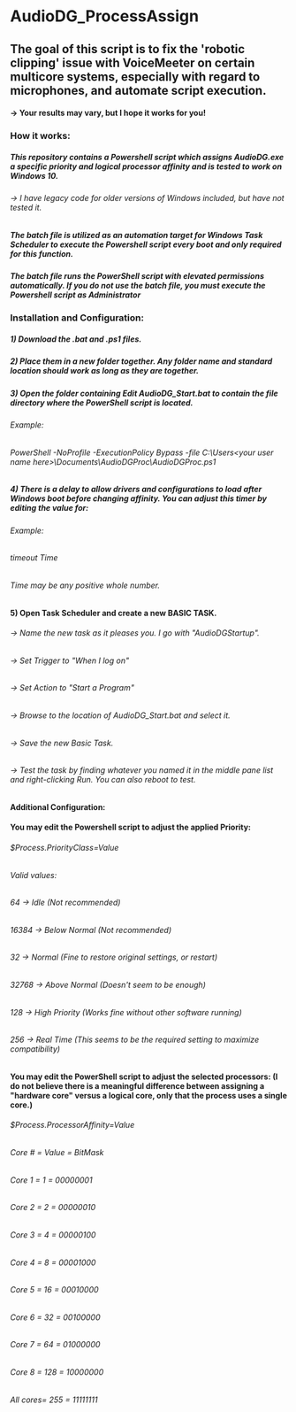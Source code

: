 # AudioDG_ProcessAssign
## The goal of this script is to fix the 'robotic clipping' issue with VoiceMeeter on certain multicore systems, especially with regard to microphones, and automate script execution.
#### → Your results may vary, but I hope it works for you!

###  How it works:
##### This repository contains a Powershell script which assigns AudioDG.exe a specific priority and logical processor affinity and is tested to work on Windows 10. 
######    → I have legacy code for older versions of Windows included, but have not tested it.
##### The batch file is utilized as an automation target for Windows Task Scheduler to execute the Powershell script every boot and only required for this function.
##### The batch file runs the PowerShell script with elevated permissions automatically. If you do not use the batch file, you must execute the Powershell script as Administrator ##

### Installation and Configuration:
##### 1) Download the .bat and .ps1 files.
##### 2) Place them in a new folder together. Any folder name and standard location should work as long as they are together.

##### 3) Open the folder containing Edit AudioDG_Start.bat to contain the file directory where the PowerShell script is located.
######    Example:
######    PowerShell -NoProfile -ExecutionPolicy Bypass -file C:\Users\<your user name here>\Documents\AudioDGProc\AudioDGProc.ps1

##### 4) There is a delay to allow drivers and configurations to load after Windows boot before changing affinity. You can adjust this timer by editing the value for:
######    Example:
######    timeout Time
######    Time may be any positive whole number.

#### 5) Open Task Scheduler and create a new BASIC TASK.
###### → Name the new task as it pleases you. I go with "AudioDGStartup".
###### → Set Trigger to "When I log on"
###### → Set Action to "Start a Program"
###### → Browse to the location of AudioDG_Start.bat and select it.
###### → Save the new Basic Task.
###### → Test the task by finding whatever you named it in the middle pane list and right-clicking Run. You can also reboot to test.

#### Additional Configuration:

#### You may edit the Powershell script to adjust the applied Priority:
###### $Process.PriorityClass=Value
###### Valid values: 
###### 64     →  Idle (Not recommended)
###### 16384  →  Below Normal (Not recommended)
###### 32     →  Normal (Fine to restore original settings, or restart)
###### 32768  →  Above Normal (Doesn't seem to be enough)
###### 128    →  High Priority (Works fine without other software running)
###### 256    →  Real Time (This seems to be the required setting to maximize compatibility)

#### You may edit the PowerShell script to adjust the selected processors: (I do not believe there is a meaningful difference between assigning a "hardware core" versus a logical core, only that the process uses a single core.)
###### $Process.ProcessorAffinity=Value
######    Core # = Value  = BitMask
######    Core 1 = 1      = 00000001
######    Core 2 = 2      = 00000010
######    Core 3 = 4      = 00000100
######    Core 4 = 8      = 00001000
######    Core 5 = 16     = 00010000
######    Core 6 = 32     = 00100000
######    Core 7 = 64     = 01000000
######    Core 8 = 128    = 10000000
######    All cores= 255  = 11111111
